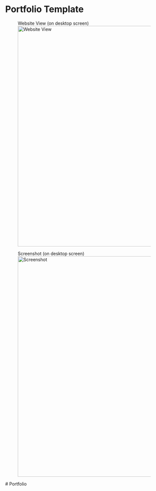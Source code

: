 # Portfolio Template

<figure>
  <figcaption>Website View (on desktop screen)</figcaption>
  <img src="images/overview.gif" alt="Website View" width="700">
</figure>
 
<figure>
  <figcaption>Screenshot (on desktop screen)</figcaption>
  <img src="images/Screenshot.png" alt="Screenshot" width="700">
</figure>
#   P o r t f o l i o  
 